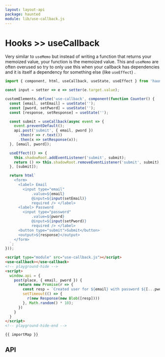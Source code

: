 ```yaml
---
layout: layout-api
package: haunted
module: lib/use-callback.js
---
```


# Hooks >> useCallback

Very similar to `useMemo` but instead of writing a function that returns your memoized value, your function is the memoized value. This and `useMemo` are often overused so try to only use this when your callback has dependencies and it is itself a dependency for something else (like `useEffect`) .

```js playground use-callback use-callback.js
import { component, html, useCallback, useState, useEffect } from 'haunted';

const input = setter => e => setter(e.target.value);

customElements.define('use-callback', component(function Counter() {
  const [email, setEmail] = useState('');
  const [pword, setPword] = useState('');
  const [response, setResponse] = useState('');

  const submit = useCallback(async event => {
    event.preventDefault();
    api.post('submit', { email, pword })
      .then(r => r.text())
      .then(x => setResponse(x));
  }, [email, pword]);

  useEffect(() => {
    this.shadowRoot.addEventListener('submit', submit);
    return () => this.shadowRoot.removeEventListener('submit', submit);
  }, [submit]);

  return html`
    <form>
      <label> Email
        <input type="email"
            .value=${email}
            @input=${input(setEmail)}
            required /> </label>
      <label> Password
        <input type="password"
            .value=${pword}
            @input=${input(setPword)}
            required /> </label>
      <button type="submit">Submit</button>
      <output>${response}</output>
    </form>
  `;
}));
```

```html playground-file use-callback index.html
<script type="module" src="use-callback.js"></script>
<use-callback></use-callback>
<!-- playground-hide -->
<script>
  window.api = {
    post(place, { email, pword }) {
      return new Promise(r => {
        const resp = `Created user for ${email} with password ${[...pword].map(x => '*').join('')}`;
        setTimeout(() => {
          r(new Response(new Blob([resp])))
        }, Math.random() * 10);
      })
    }
  }
</script>
<!-- playground-hide-end -->
```

```liquid playground-import-map use-callback
{{ importMap }}
```

## API
